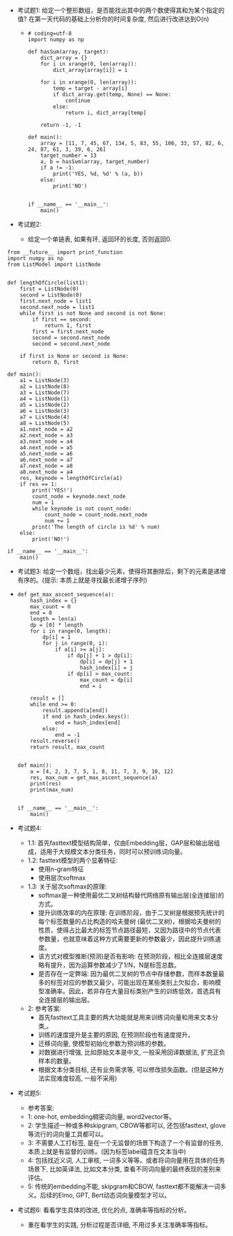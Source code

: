 - 考试题1: 给定一个整形数组，是否能找出其中的两个数使得其和为某个指定的值? 在第一天代码的基础上分析你的时间复杂度, 然后进行改进达到O(n)

  - ```
    # coding=utf-8
    import numpy as np
    
    def hasSum(array, target):
        dict_array = {}
        for i in xrange(0, len(array)):
            dict_array[array[i]] = i
    
        for i in xrange(0, len(array)):
            temp = target - array[i]
            if dict_array.get(temp, None) == None:
                continue
            else:
                return i, dict_array[temp]
    
        return -1, -1
        
    def main():
        array = [11, 7, 45, 67, 134, 5, 83, 55, 106, 33, 57, 82, 6, 24, 87, 61, 3, 39, 6, 26]
        target_number = 13
        a, b = hasSum(array, target_number)
        if a != -1:
            print('YES, %d, %d' % (a, b))
        else:
            print('NO')
    
    
    if __name__ == '__main__':
        main()
    ```





- 考试题2: 
  - 给定一个单链表, 如果有环, 返回环的长度, 否则返回0.

```
from __future__ import print_function
import numpy as np
from ListModel import ListNode


def lengthOfCircle(list1):
    first = ListNode(0)
    second = ListNode(0)
    first.next_node = list1
    second.next_node = list1
    while first is not None and second is not None:
        if first == second:
            return 1, first
        first = first.next_node
        second = second.next_node
        second = second.next_node

    if first is None or second is None:
        return 0, first
        
def main():
    a1 = ListNode(3)
    a2 = ListNode(8)
    a3 = ListNode(7)
    a4 = ListNode(1)
    a5 = ListNode(2)
    a6 = ListNode(3)
    a7 = ListNode(4)
    a8 = ListNode(5)
    a1.next_node = a2
    a2.next_node = a3
    a3.next_node = a4
    a4.next_node = a5
    a5.next_node = a6
    a6.next_node = a7
    a7.next_node = a8
    a8.next_node = a4
    res, keynode = lengthOfCircle(a1)
    if res == 1:
        print('YES!')
        count_node = keynode.next_node
        num = 1
        while keynode is not count_node:
            count_node = count_node.next_node
            num += 1
        print('The length of circle is %d' % num)
    else:
        print('NO!')
        
if __name__ == '__main__':
    main()
```





- 考试题3: 给定一个数组，找出最少元素，使得将其删除后，剩下的元素是递增有序的。(提示: 本质上就是寻找最长递增子序列)

- ```
  def get_max_ascent_sequence(a):
      hash_index = {}
      max_count = 0
      end = 0
      length = len(a)
      dp = [0] * length
      for i in range(0, length):
          dp[i] = 1
          for j in range(0, i):
              if a[i] >= a[j]:
                  if dp[j] + 1 > dp[i]:
                      dp[i] = dp[j] + 1
                      hash_index[i] = j
                  if dp[i] > max_count:
                      max_count = dp[i]
                      end = i
  
      result = []
      while end >= 0:
          result.append(a[end])
          if end in hash_index.keys():
              end = hash_index[end]
          else:
              end = -1
      result.reverse()
      return result, max_count
      
  
  def main():
      a = [4, 2, 3, 7, 5, 1, 8, 11, 7, 3, 9, 10, 12]
      res, max_num = get_max_ascent_sequence(a)
      print(res)
      print(max_num)
  
  
  if __name__ == '__main__':
      main()
  ```





- 考试题4: 
  - 1.1: 首先fasttext模型结构简单，仅由Embedding层，GAP层和输出层组成，适用于大规模文本分类任务，同时可以预训练词向量。
  - 1.2: fasttext模型的两个显著特征:
    - 使用n-gram特征
    - 使用层次softmax
  - 1.3: 关于层次softmax的原理:
    - softmax是一种使用最优二叉树结构替代网络原有输出层(全连接层)的方式。
    - 提升训练效率的内在原理: 在训练阶段，由于二叉树是根据预先统计的每个标签数量的占比构造的哈夫曼树 (最优二叉树)，根据哈夫曼树的性质，使得占比最大的标签节点路径最短，又因为路径中的节点代表参数量，也就意味着这种方式需要更新的参数最少，因此提升训练速度。
    - 该方式对模型推断(预测)是否有影响: 在预测阶段，相比全连接层速度略有提升，因为运算参数减少了1/N，N是标签总数。
    - 是否存在一定弊端: 因为最优二叉树的节点中存储参数，而样本数量最多的标签对应的参数又最少，可能出现在某些类别上欠拟合，影响模型准确率。因此，若非存在大量目标类别产生的训练低效，首选具有全连接层的输出层。
  - 2: 参考答案:
    - 首先fasttext工具主要的两大功能就是用来训练词向量和用来文本分类,。
    - 训练的速度提升是主要的原因, 在预测阶段也有速度提升。
    - 迁移词向量, 使模型初始化参数为预训练的参数。
    - 对数据进行增强, 比如原始文本是中文, 一般采用回译数据法, 扩充正负样本的数量。
    - 根据文本分类目标, 还有业务需求等, 可以修改损失函数。(但是这种方法实现难度较高, 一般不采用)





- 考试题5:
  - 参考答案:
  - 1: one-hot, embedding稠密词向量, word2vector等。
  - 2: 学生描述一种或多种skipgram, CBOW等都可以, 还包括fasttext, glove等流行的词向量工具都可以。
  - 3: 不需要人工打标签, 是在一个无监督的场景下构造了一个有监督的任务, 本质上就是有监督的训练。(因为标签label蕴含在文本当中)
  - 4: 包括找近义词, 人工审核, 一词多义等等。或者将词向量用在具体的任务场景下, 比如英译法, 比如文本分类, 查看不同词向量的最终表现的差别来评估。
  - 5: 传统的embedding不能, skipgram和CBOW, fasttext都不能解决一词多义。后续的Elmo, GPT, Bert动态词向量模型才可以。





- 考试题6: 看看学生具体的改进, 优化的点, 准确率等指标的分析。
  - 重在看学生的实践, 分析过程是否详细, 不用过多关注准确率等指标。